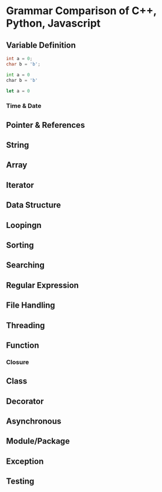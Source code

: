 # Grammar Comparison of C++, Python, Javascript

## Variable Definition
```c++
int a = 0;
char b = 'b';
```
```python
int a = 0
char b = 'b'
```
```javascript
let a = 0
```
### Time & Date

## Pointer & References

## String

## Array

## Iterator

## Data Structure

## Loopingn

## Sorting

## Searching

## Regular Expression

## File Handling

## Threading

## Function
### Closure


## Class



## Decorator

## Asynchronous

## Module/Package

## Exception

## Testing


